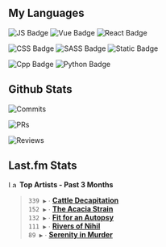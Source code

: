 ## My Languages

![JS Badge](https://img.shields.io/badge/Javascript-%2321262d?style=for-the-badge&logo=javascript&logoColor=%23F7DF1E)
![Vue Badge](https://img.shields.io/badge/Vue-%2321262d?style=for-the-badge&logo=vuedotjs&logoColor=%234FC08D)
![React Badge](https://img.shields.io/badge/React-%2321262d?style=for-the-badge&logo=react&logoColor=%2361DAFB)

![CSS Badge](https://img.shields.io/badge/CSS-%2321262d?style=for-the-badge&logo=css3&logoColor=%231572B6)
![SASS Badge](https://img.shields.io/badge/SASS-%2321262d?style=for-the-badge&logo=sass&logoColor=%23CC6699)
![Static Badge](https://img.shields.io/badge/Tailwind-%2321262d?style=for-the-badge&logo=tailwindcss&logoColor=%2306B6D4)

![Cpp Badge](https://img.shields.io/badge/C%2B%2B-%2321262d?style=for-the-badge&logo=cplusplus&logoColor=%2300599C)
![Python Badge](https://img.shields.io/badge/Python-%2321262d?style=for-the-badge&logo=python&logoColor=%233776AB)

## Github Stats

![Commits](https://img.shields.io/badge/commits%20pushed-%2321262d?style=for-the-badge&label=516&labelColor=87c4f2)

![PRs](https://img.shields.io/badge/pull%20requests%20submitted-%2321262d?style=for-the-badge&label=104&labelColor=fcabd8)

![Reviews](https://img.shields.io/badge/pull%20requests%20reviewed-%2321262d?style=for-the-badge&label=88&labelColor=ffe799)

## Last.fm Stats
<!--START_LASTFM_ARTISTS:{"period": "3month", "rows": 5}-->
<a href="https://last.fm" target="_blank"><img src="https://user-images.githubusercontent.com/17434202/215290617-e793598d-d7c9-428f-9975-156db1ba89cc.svg" alt="Last.fm Logo" width="18" height="13"/></a> **Top Artists - Past 3 Months**

> `339 ▶️` ∙ **[Cattle Decapitation](https://www.last.fm/music/Cattle+Decapitation)**<br/>
> `152 ▶️` ∙ **[The Acacia Strain](https://www.last.fm/music/The+Acacia+Strain)**<br/>
> `132 ▶️` ∙ **[Fit for an Autopsy](https://www.last.fm/music/Fit+for+an+Autopsy)**<br/>
> `111 ▶️` ∙ **[Rivers of Nihil](https://www.last.fm/music/Rivers+of+Nihil)**<br/>
> `89 ▶️` ∙ **[Serenity in Murder](https://www.last.fm/music/Serenity+in+Murder)**<br/>
<!--END_LASTFM_ARTISTS-->
